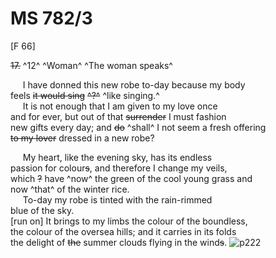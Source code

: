 # MS 782/3

[F 66]

~~17.~~ ^12^ ^Woman^ ^The woman speaks^

&nbsp;&nbsp;&nbsp;&nbsp;&nbsp;I have donned this new robe to-day because my body \
feels ~~it would sing~~ ~~^?^~~ ^like singing.^ \
&nbsp;&nbsp;&nbsp;&nbsp;&nbsp;It is not enough that I am given to my love once \
and for ever, but out of that ~~surrender~~ I must fashion \
new gifts every day; and ~~do~~ ^shall^ I not seem a fresh offering \
~~to my lover~~ dressed in a new robe? 

&nbsp;&nbsp;&nbsp;&nbsp;&nbsp;My heart, like the evening sky, has its endless \
passion for colour~~s~~, and therefore I change my veils, \
which ~~?~~ have ^now^ the green of the cool young grass and \
now ^that^ of the winter rice. \
&nbsp;&nbsp;&nbsp;&nbsp;&nbsp;To-day my robe is tinted with the rain-rimmed \
blue of the sky. \
[run on] It brings to my limbs the colour of the boundless, \
the colour of the oversea hills; and it carries in its folds \
the delight of ~~the~~ summer clouds flying in the wind~~s~~.
![p222](MS782_3-222.jpg)
